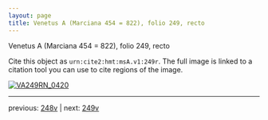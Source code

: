 ```yaml
---
layout: page
title: Venetus A (Marciana 454 = 822), folio 249, recto
---
```


Venetus A (Marciana 454 = 822), folio 249, recto

Cite this object as `urn:cite2:hmt:msA.v1:249r`.  The full image is linked to a citation tool you can use to cite regions of the image.

[![VA249RN_0420](http://www.homermultitext.org/iipsrv?IIIF=/project/homer/pyramidal/deepzoom/hmt/vaimg/2017a/VA249RN_0420.tif/full/800,/0/default.jpg)](http://www.homermultitext.org/ict2/?urn=urn:cite2:hmt:vaimg.2017a:VA249RN_0420) 

---

previous:  [248v](../248v/) | next: [249v](../249v/)